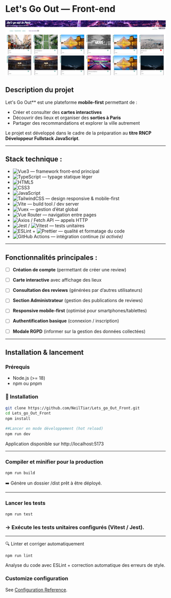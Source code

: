 #  Let's Go Out — Front-end

![Aperçu de l'application](/public/screenshot_readme/Capture%20d’écran%202025-09-19%20191249.jpg)

##  Description du projet
Let's Go Out** est une plateforme **mobile-first** permettant de :  
- Créer et consulter des **cartes interactives**  
- Découvrir des lieux et organiser des **sorties à Paris**  
- Partager des recommandations et explorer la ville autrement  

Le projet est développé dans le cadre de la préparation au **titre RNCP Développeur Fullstack JavaScript**.  

---

##  Stack technique :

- ![Vue3](https://img.shields.io/badge/Vue.js-3-42b883?logo=vue.js&logoColor=white) — framework front-end principal  
- ![TypeScript](https://img.shields.io/badge/TypeScript-partiel-3178c6?logo=typescript&logoColor=white) — typage statique léger  
- ![HTML5](https://img.shields.io/badge/HTML5-ef652a?logo=html5&logoColor=white)  
- ![CSS3](https://img.shields.io/badge/CSS3-264de4?logo=css3&logoColor=white)  
- ![JavaScript](https://img.shields.io/badge/JavaScript-ES6+-f7df1e?logo=javascript&logoColor=black)  
- ![TailwindCSS](https://img.shields.io/badge/TailwindCSS-38bdf8?logo=tailwindcss&logoColor=white) — design responsive & mobile-first  
- ![Vite](https://img.shields.io/badge/Vite-646cff?logo=vite&logoColor=white) — build tool / dev server  
- ![Vuex](https://img.shields.io/badge/Vuex-4-35495e?logo=vue.js&logoColor=white) — gestion d’état global  
- ![Vue Router](https://img.shields.io/badge/Vue_Router-4-ff5252?logo=vue.js&logoColor=white) — navigation entre pages  
- ![Axios](https://img.shields.io/badge/Axios-671ddf?logo=axios&logoColor=white) / Fetch API — appels HTTP  
- ![Jest](https://img.shields.io/badge/Jest-25c2a0?logo=jest&logoColor=white) / ![Vitest](https://img.shields.io/badge/Vitest-6e9f18?logo=vitest&logoColor=white) — tests unitaires  
- ![ESLint](https://img.shields.io/badge/ESLint-4b32c3?logo=eslint&logoColor=white) + ![Prettier](https://img.shields.io/badge/Prettier-ff69b4?logo=prettier&logoColor=white) — qualité et formatage du code  
- ![GitHub Actions](https://img.shields.io/badge/GitHub_Actions-CI%2FCD-2088ff?logo=githubactions&logoColor=white) — intégration continue *(si activée)*  

---

##  Fonctionnalités principales :

- [ ] **Création de compte** (permettant de créer une review)  
- [ ] **Carte interactive** avec affichage des lieux  
- [ ] **Consultation des reviews** (générées par d’autres utilisateurs)  
- [ ] **Section Administrateur** (gestion des publications de reviews)  
- [ ] **Responsive mobile-first** (optimisé pour smartphones/tablettes)  
- [ ] **Authentification basique** (connexion / inscription)  
- [ ] **Modale RGPD** (informer sur la gestion des données collectées)  




---

##  Installation & lancement

### Prérequis
- Node.js (>= 18)  
- npm ou pnpm  

### 🚀 Installation

```bash
git clone https://github.com/NeilTiar/Lets_go_Out_Front.git
cd Lets_go_Out_Front
npm install
```

```bash
##Lancer en mode développement (hot reload)
npm run dev
```

 Application disponible sur http://localhost:5173

 ---


### Compiler et minifier pour la production
```bash
npm run build
```

➡️ Génère un dossier /dist prêt à être déployé.


---

###  Lancer les tests
```bash
npm run test
```
 ### -> Exécute les tests unitaires configurés (Vitest / Jest).
---

🔍 Linter et corriger automatiquement
```bash
npm run lint
```

 Analyse du code avec ESLint + correction automatique des erreurs de style.



### Customize configuration
See [Configuration Reference](https://cli.vuejs.org/config/).
